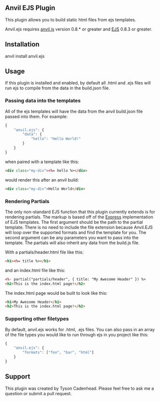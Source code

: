 ## Anvil EJS Plugin

This plugin allows you to build static html files from ejs templates.

Anvil.ejs requires [anvil.js](https://github.com/appendto/anvil.js) version 0.8.* or greater and [EJS](https://github.com/janl/ejs.js) 0.8.3 or greater.

## Installation

anvil install anvil.ejs

## Usage

If this plugin is installed and enabled, by default all .html and .ejs files will run ejs to compile from the  data in the build.json file.

### Passing data into the templates

All of the ejs templates will have the data from the anvil build.json file passed into them.  For example:

```javascript
{
	"anvil.ejs": {
		"data": {
			"hello": "Hello World!"
		}
	}
}
```

when paired with a template like this:

```html
<div class="my-div"><%= hello %></div>
```

would render this after an anvil build:

```html
<div class="my-div">Hello World</div>
```

### Rendering Partials

The only non-standard EJS function that this plugin currently extends is for rendering partials. The markup is based off of the [Express](http://expressjs.com/) implementation of EJS templates.  The first argument should be the path to the partial template. There is no need to include the file extension because Anvil.EJS will loop over the supported formats and find the template for you. The second argument can be any parameters you want to pass into the template. The partials will also inherit any data from the build.js file.

With a partials/header.html file like this:

```html
<h1><%= title %></h1>
```

and an index.html file like this:

```html
<%- partial("partials/header", { title: "My Awesome Header" }) %>
<h2>This is the index.html page!</h2>
```

The index.html page would be built to look like this:

```html
<h1>My Awesome Header</h1>
<h2>This is the index.html page!</h2>
```

### Supporting other filetypes

By default, anvil.ejs works for .html, .ejs files.  You can also pass in an array of the file types you would like to run through ejs in you project like this:

```javascript
{
	"anvil.ejs": {
		"formats": ["foo", "bar", "html"]
	}
}
```

## Support
This plugin was created by Tyson Cadenhead. Please feel free to ask me a question or submit a pull request.
